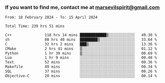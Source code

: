 ### If you want to find me, contact me at marsevilspirit@gmail.com

<!--
**marsevilspirit/marsevilspirit** is a ✨ _special_ ✨ repository because its `README.md` (this file) appears on your GitHub profile.

Here are some ideas to get you started:

- 🔭 I’m currently working on ...
- 🌱 I’m currently learning ...
- 👯 I’m looking to collaborate on ...
- 🤔 I’m looking for help with ...
- 💬 Ask me about ...
- 📫 How to reach me: ...
- 😄 Pronouns: ...
- ⚡ Fun fact: ...
-->
<!--START_SECTION:waka-->

```txt
From: 18 February 2024 - To: 15 April 2024

Total Time: 239 hrs 51 mins

C++               118 hrs 14 mins ████████████▒░░░░░░░░░░░░   49.30 %
sh                80 hrs 40 mins  ████████▒░░░░░░░░░░░░░░░░   33.64 %
C                 32 hrs 2 mins   ███▒░░░░░░░░░░░░░░░░░░░░░   13.36 %
CMake             2 hrs 41 mins   ▒░░░░░░░░░░░░░░░░░░░░░░░░   01.12 %
Python            1 hr 39 mins    ▒░░░░░░░░░░░░░░░░░░░░░░░░   00.69 %
Lua               1 hr 9 mins     ░░░░░░░░░░░░░░░░░░░░░░░░░   00.48 %
Text              52 mins         ░░░░░░░░░░░░░░░░░░░░░░░░░   00.36 %
Makefile          49 mins         ░░░░░░░░░░░░░░░░░░░░░░░░░   00.34 %
SQL               37 mins         ░░░░░░░░░░░░░░░░░░░░░░░░░   00.26 %
Objective-C       20 mins         ░░░░░░░░░░░░░░░░░░░░░░░░░   00.14 %
```

<!--END_SECTION:waka-->
